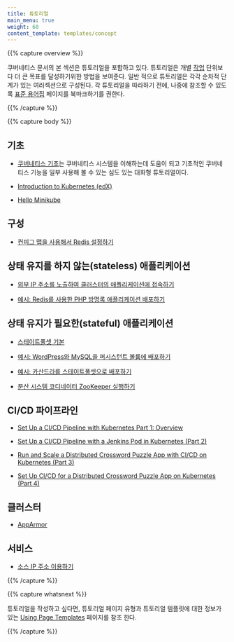 ```yaml
---
title: 튜토리얼
main_menu: true
weight: 60
content_template: templates/concept
---
```


{{% capture overview %}}

쿠버네티스 문서의 본 섹션은 튜토리얼을 포함하고 있다. 튜토리얼은 개별
[작업](/ko/docs/tasks) 단위보다 더 큰 목표를 달성하기위한 방법을 보여준다. 일반
적으로 튜토리얼은 각각 순차적 단계가 있는 여러섹션으로 구성된다. 각 튜토리얼을
따라하기 전에, 나중에 참조할 수 있도록
[표준 용어집](/ko/docs/reference/glossary/) 페이지를 북마크하기를 권한다.

{{% /capture %}}

{{% capture body %}}

## 기초

- [쿠버네티스 기초](/ko/docs/tutorials/kubernetes-basics/)는 쿠버네티스 시스템을
  이해하는데 도움이 되고 기초적인 쿠버네티스 기능을 일부 사용해 볼 수 있는 심도
  있는 대화형 튜토리얼이다.

- [Introduction to Kubernetes (edX)](https://www.edx.org/course/introduction-kubernetes-linuxfoundationx-lfs158x#)

- [Hello Minikube](/ko/docs/tutorials/hello-minikube/)

## 구성

- [컨피그 맵을 사용해서 Redis 설정하기](/ko/docs/tutorials/configuration/configure-redis-using-configmap/)

## 상태 유지를 하지 않는(stateless) 애플리케이션

- [외부 IP 주소를 노출하여 클러스터의 애플리케이션에 접속하기](/ko/docs/tutorials/stateless-application/expose-external-ip-address/)

- [예시: Redis를 사용한 PHP 방명록 애플리케이션 배포하기](/ko/docs/tutorials/stateless-application/guestbook/)

## 상태 유지가 필요한(stateful) 애플리케이션

- [스테이트풀셋 기본](/ko/docs/tutorials/stateful-application/basic-stateful-set/)

- [예시: WordPress와 MySQL을 퍼시스턴트 볼륨에 배포하기](/ko/docs/tutorials/stateful-application/mysql-wordpress-persistent-volume/)

- [예시: 카산드라를 스테이트풀셋으로 배포하기](/ko/docs/tutorials/stateful-application/cassandra/)

- [분산 시스템 코디네이터 ZooKeeper 실행하기](/ko/docs/tutorials/stateful-application/zookeeper/)

## CI/CD 파이프라인

- [Set Up a CI/CD Pipeline with Kubernetes Part 1: Overview](https://www.linux.com/blog/learn/chapter/Intro-to-Kubernetes/2017/5/set-cicd-pipeline-kubernetes-part-1-overview)

- [Set Up a CI/CD Pipeline with a Jenkins Pod in Kubernetes (Part 2)](https://www.linux.com/blog/learn/chapter/Intro-to-Kubernetes/2017/6/set-cicd-pipeline-jenkins-pod-kubernetes-part-2)

- [Run and Scale a Distributed Crossword Puzzle App with CI/CD on Kubernetes (Part 3)](https://www.linux.com/blog/learn/chapter/intro-to-kubernetes/2017/6/run-and-scale-distributed-crossword-puzzle-app-cicd-kubernetes-part-3)

- [Set Up CI/CD for a Distributed Crossword Puzzle App on Kubernetes (Part 4)](https://www.linux.com/blog/learn/chapter/intro-to-kubernetes/2017/6/set-cicd-distributed-crossword-puzzle-app-kubernetes-part-4)

## 클러스터

- [AppArmor](/ko/docs/tutorials/clusters/apparmor/)

## 서비스

- [소스 IP 주소 이용하기](/ko/docs/tutorials/services/source-ip/)

{{% /capture %}}

{{% capture whatsnext %}}

튜토리얼을 작성하고 싶다면, 튜토리얼 페이지 유형과 튜토리얼 템플릿에 대한 정보가
있는 [Using Page Templates](/docs/home/contribute/page-templates/) 페이지를 참조
한다.

{{% /capture %}}
